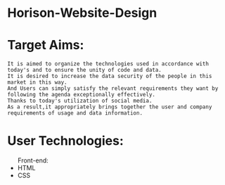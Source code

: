 # Horison-Website-Design
# Target Aims:

    It is aimed to organize the technologies used in accordance with today's and to ensure the unity of code and data.
    It is desired to increase the data security of the people in this market in this way.
    And Users can simply satisfy the relevant requirements they want by following the agenda exceptionally effectively. 
    Thanks to today's utilization of social media. 
    As a result,it appropriately brings together the user and company requirements of usage and data information.


# User Technologies:

<ul>
  Front-end:

<li>HTML</li>
<li>CSS </li>
   </ul>
